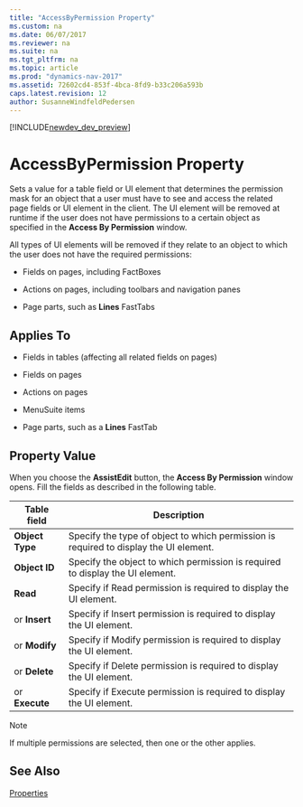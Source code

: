 ```yaml
---
title: "AccessByPermission Property"
ms.custom: na
ms.date: 06/07/2017
ms.reviewer: na
ms.suite: na
ms.tgt_pltfrm: na
ms.topic: article
ms.prod: "dynamics-nav-2017"
ms.assetid: 72602cd4-853f-4bca-8fd9-b33c206a593b
caps.latest.revision: 12
author: SusanneWindfeldPedersen
---
```


[!INCLUDE[newdev_dev_preview](../includes/newdev_dev_preview.md)]

# AccessByPermission Property
Sets a value for a table field or UI element that determines the permission mask for an object that a user must have to see and access the related page fields or UI element in the client. The UI element will be removed at runtime if the user does not have permissions to a certain object as specified in the **Access By Permission** window.

 All types of UI elements will be removed if they relate to an object to which the user does not have the required permissions:  

-   Fields on pages, including FactBoxes  

-   Actions on pages, including toolbars and navigation panes  

-   Page parts, such as **Lines** FastTabs  

<!--
> [!NOTE]  
>  To use this property, the **UI Elements Removal** field in the [!INCLUDE[nav_admin](includes/nav_admin_md.md)] must be set to **LicenseFile** or **LicenseFileAndUserPermissions**. For more information, see [How to: Specify When UI Elements Are Removed](How-to--Specify-When-UI-Elements-Are-Removed.md).  
-->

## Applies To  

-   Fields in tables (affecting all related fields on pages)  

-   Fields on pages  

-   Actions on pages  

-   MenuSuite items  

-   Page parts, such as a **Lines** FastTab  

## Property Value  
 When you choose the **AssistEdit** button, the **Access By Permission** window opens. Fill the fields as described in the following table.  

|Table field|Description|  
|---------------------------------|---------------------------------------|  
|**Object Type**|Specify the type of object to which permission is required to display the UI element.|  
|**Object ID**|Specify the object to which permission is required to display the UI element.|  
|**Read**|Specify if Read permission is required to display the UI element.|  
|or **Insert**|Specify if Insert permission is required to display the UI element.|  
|or **Modify**|Specify if Modify permission is required to display the UI element.|  
|or **Delete**|Specify if Delete permission is required to display the UI element.|  
|or **Execute**|Specify if Execute permission is required to display the UI element.|  

> [!NOTE]  
>  If multiple permissions are selected, then one or the other applies.  


## See Also  
 [Properties](devenv-properties.md)